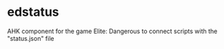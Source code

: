 # edstatus
AHK component for the game Elite: Dangerous to connect scripts with the "status.json" file
